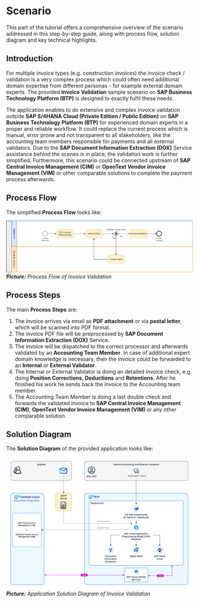 # Scenario

This part of the tutorial offers a comprehensive overview of the scenario addressed in this step-by-step guide, along with process flow, solution diagram and key technical highlights.

## Introduction

For multiple invoice types (e.g. construction invoices) the invoice check / validation is a very complex process which could often need additional domain expertise from different personas - for example external domain experts. The provided **Invoice Validation** sample scenario on **SAP Business Technology Platform (BTP)** is designed to exactly fulfil these needs.

The application enables to do extensive and complex invoice validation outside **SAP S/4HANA Cloud (Private Edition / Public Edition)** on **SAP Business Technology Platform (BTP)** for experienced domain experts in a proper and reliable workflow. It could replace the current process which is manual, error prone and not transparent to all stakeholders, like the accounting team members responsible for payments and all external validators. Due to the **SAP Document Information Extraction (DOX)** Service assistance behind the scenes is in place, the validation work is further simplified. Furthermore, this scenario could be connected upstream of **SAP Central Invoice Management (CIM)** or **OpenText Vendor Invoice Management (VIM)** or other comparable solutions to complete the payment process afterwards.

## Process Flow

The simplified **Process Flow** looks like:

[<img src="images\Process_Flow.png" width="1200"/>](images\Process_Flow.png?raw=true)
_**Picture:** Process Flow of Invoice Validation_

## Process Steps

The main **Process Steps** are:

1. The invoice arrives via email as **PDF attachment** or via **postal letter**, which will be scanned into PDF format.
2. The invoice PDF file will be preprocessed by **SAP Document Information Extraction (DOX)** Service.
3. The invoice will be dispatched to the correct processor and afterwards validated by an **Accounting Team Member**. In case of additional expert domain knowledge is necessary, then the invoice could be forwarded to an **Internal** or **External Validator**.
4. The Internal or External Validator is doing an detailed invoice check, e.g. doing **Position Corrections**, **Deductions** and **Retentions**. After he finished his work he sends back the invoice to the Accounting team member.
5. The Accounting Team Member is doing a last double check and forwards the validated invoice to **SAP Central Invoice Management (CIM)**, **OpenText Vendor Invoice Management (VIM)** or any other comparable solution.

## Solution Diagram

The **Solution Diagram** of the provided application looks like:

[<img src="images\Solution_Diagram.png" width="1200"/>](images\Solution_Diagram.png?raw=true)
_**Picture:** Application Solution Diagram of Invoice Validation_
